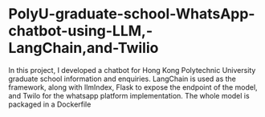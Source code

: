 # PolyU-graduate-school-WhatsApp-chatbot-using-LLM,-LangChain,and-Twilio
In this project, I developed a chatbot for Hong Kong Polytechnic University graduate school information and enquiries. LangChain is used as the framework, along with llmIndex, Flask to expose the endpoint of the model, and Twilo for the whatsapp platform implementation. The whole model is packaged in a Dockerfile 
